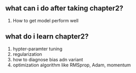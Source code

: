 ## what can i do after taking chapter2?
1. How to get model perform well


## what do i learn chapter2?
1. hypter-paramter tuning
2. regularization
3. how to diagnose bias adn variant
4. optimization algorithm like RMSprop, Adam, momentum
